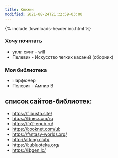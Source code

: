 ```yaml
---
title: Книжки
modified: 2021-08-24T21:22:59+03:00
---
```


{% include downloads-header.inc.html %}

### Хочу почитать
- уилл смит - will
- Пелевин - Искусство легких касаний (сборник)

### Моя библиотека
- Парфюмер
- Пелевин - Ампир В


## список сайтов-библиотек:
- <https://flibusta.site/>  
- <https://litnet.com/ru>  
- <https://fb2-epub.ru/>  
- <https://booknet.com/uk>  
- <https://fantasy-worlds.org/>  
- <http://allking.club/>  
- <https://bubluoteka.org/>  
- <https://libgen.lc/>
